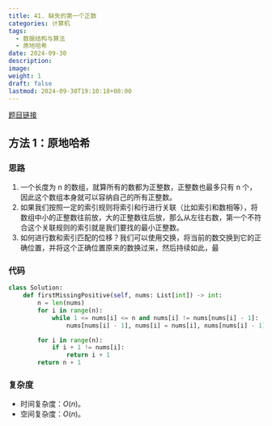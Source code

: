 ```yaml
---
title: 41. 缺失的第一个正数
categories: 计算机
tags:
  - 数据结构与算法
  - 原地哈希
date: 2024-09-30
description: 
image: 
weight: 1
draft: false
lastmod: 2024-09-30T19:10:18+08:00
---
```

[题目链接](https://leetcode.cn/problems/first-missing-positive/description/?envType=study-plan-v2&envId=top-100-liked)

## 方法 1：原地哈希

### 思路

1. 一个长度为 n 的数组，就算所有的数都为正整数，正整数也最多只有 n 个，因此这个数组本身就可以容纳自己的所有正整数。
2. 如果我们按照一定的索引规则将索引和行进行关联（比如索引和数相等），将数组中小的正整数往前放，大的正整数往后放，那么从左往右数，第一个不符合这个关联规则的索引就是我们要找的最小正整数。
3. 如何进行数和索引匹配的位移？我们可以使用交换，将当前的数交换到它的正确位置，并将这个正确位置原来的数换过来，然后持续如此，最

### 代码

```python
class Solution:
    def firstMissingPositive(self, nums: List[int]) -> int:
        n = len(nums)
        for i in range(n):
            while 1 <= nums[i] <= n and nums[i] != nums[nums[i] - 1]:
                nums[nums[i] - 1], nums[i] = nums[i], nums[nums[i] - 1]

        for i in range(n):
            if i + 1 != nums[i]:
                return i + 1
        return n + 1
```

### 复杂度
- 时间复杂度：$O(n)$。
- 空间复杂度：$O(n)$。


